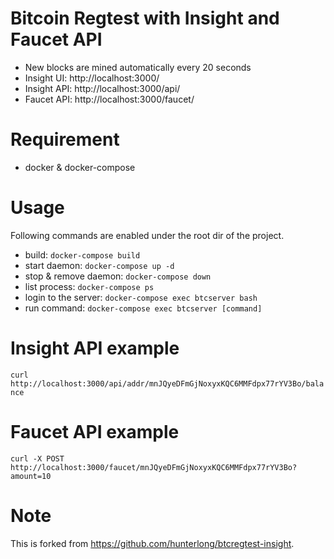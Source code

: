 # Bitcoin Regtest with Insight and Faucet API

* New blocks are mined automatically every 20 seconds
* Insight UI: http://localhost:3000/
* Insight API: http://localhost:3000/api/
* Faucet API: http://localhost:3000/faucet/

# Requirement
* docker & docker-compose

# Usage

Following commands are enabled under the root dir of the project.

* build: `docker-compose build`
* start daemon: `docker-compose up -d`
* stop & remove daemon: `docker-compose down`
* list process: `docker-compose ps`
* login to the server: `docker-compose exec btcserver bash`
* run command: `docker-compose exec btcserver [command]`

# Insight API example

`curl http://localhost:3000/api/addr/mnJQyeDFmGjNoxyxKQC6MMFdpx77rYV3Bo/balance`

# Faucet API example

`curl -X POST http://localhost:3000/faucet/mnJQyeDFmGjNoxyxKQC6MMFdpx77rYV3Bo?amount=10`

# Note

This is forked from https://github.com/hunterlong/btcregtest-insight.
